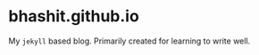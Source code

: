 bhashit.github.io
=================

My `jekyll` based blog. Primarily created for learning to write well.
